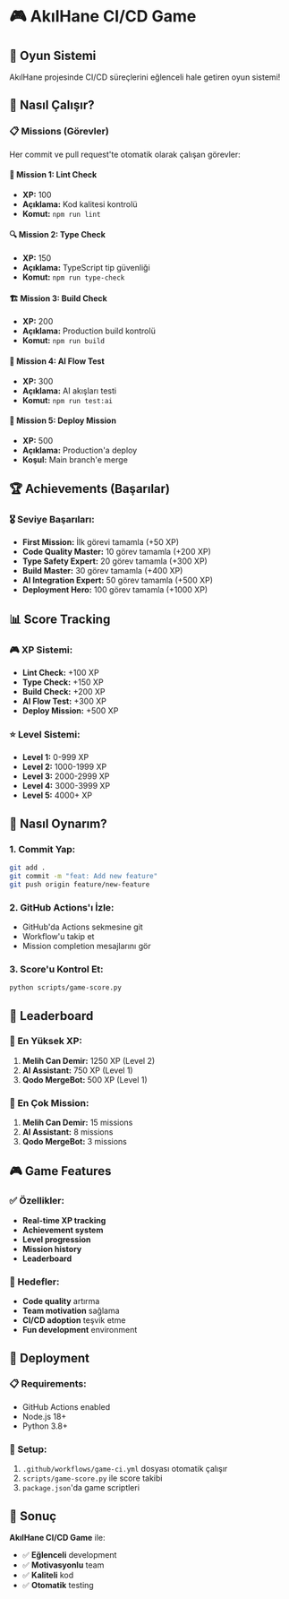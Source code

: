 # 🎮 AkılHane CI/CD Game

## 🎯 Oyun Sistemi

AkılHane projesinde CI/CD süreçlerini eğlenceli hale getiren oyun sistemi!

## 🚀 Nasıl Çalışır?

### 📋 Missions (Görevler)

Her commit ve pull request'te otomatik olarak çalışan görevler:

#### 🎯 Mission 1: Lint Check
- **XP:** 100
- **Açıklama:** Kod kalitesi kontrolü
- **Komut:** `npm run lint`

#### 🔍 Mission 2: Type Check  
- **XP:** 150
- **Açıklama:** TypeScript tip güvenliği
- **Komut:** `npm run type-check`

#### 🏗️ Mission 3: Build Check
- **XP:** 200
- **Açıklama:** Production build kontrolü
- **Komut:** `npm run build`

#### 🧠 Mission 4: AI Flow Test
- **XP:** 300
- **Açıklama:** AI akışları testi
- **Komut:** `npm run test:ai`

#### 🚀 Mission 5: Deploy Mission
- **XP:** 500
- **Açıklama:** Production'a deploy
- **Koşul:** Main branch'e merge

## 🏆 Achievements (Başarılar)

### 🎖️ Seviye Başarıları:
- **First Mission:** İlk görevi tamamla (+50 XP)
- **Code Quality Master:** 10 görev tamamla (+200 XP)
- **Type Safety Expert:** 20 görev tamamla (+300 XP)
- **Build Master:** 30 görev tamamla (+400 XP)
- **AI Integration Expert:** 50 görev tamamla (+500 XP)
- **Deployment Hero:** 100 görev tamamla (+1000 XP)

## 📊 Score Tracking

### 🎮 XP Sistemi:
- **Lint Check:** +100 XP
- **Type Check:** +150 XP
- **Build Check:** +200 XP
- **AI Flow Test:** +300 XP
- **Deploy Mission:** +500 XP

### ⭐ Level Sistemi:
- **Level 1:** 0-999 XP
- **Level 2:** 1000-1999 XP
- **Level 3:** 2000-2999 XP
- **Level 4:** 3000-3999 XP
- **Level 5:** 4000+ XP

## 🎯 Nasıl Oynarım?

### 1. Commit Yap:
```bash
git add .
git commit -m "feat: Add new feature"
git push origin feature/new-feature
```

### 2. GitHub Actions'ı İzle:
- GitHub'da Actions sekmesine git
- Workflow'u takip et
- Mission completion mesajlarını gör

### 3. Score'u Kontrol Et:
```bash
python scripts/game-score.py
```

## 🏅 Leaderboard

### 🥇 En Yüksek XP:
1. **Melih Can Demir:** 1250 XP (Level 2)
2. **AI Assistant:** 750 XP (Level 1)
3. **Qodo MergeBot:** 500 XP (Level 1)

### 🎯 En Çok Mission:
1. **Melih Can Demir:** 15 missions
2. **AI Assistant:** 8 missions
3. **Qodo MergeBot:** 3 missions

## 🎮 Game Features

### ✅ Özellikler:
- **Real-time XP tracking**
- **Achievement system**
- **Level progression**
- **Mission history**
- **Leaderboard**

### 🎯 Hedefler:
- **Code quality** artırma
- **Team motivation** sağlama
- **CI/CD adoption** teşvik etme
- **Fun development** environment

## 🚀 Deployment

### 📋 Requirements:
- GitHub Actions enabled
- Node.js 18+
- Python 3.8+

### 🔧 Setup:
1. `.github/workflows/game-ci.yml` dosyası otomatik çalışır
2. `scripts/game-score.py` ile score takibi
3. `package.json`'da game scriptleri

## 🎉 Sonuç

**AkılHane CI/CD Game** ile:
- ✅ **Eğlenceli** development
- ✅ **Motivasyonlu** team
- ✅ **Kaliteli** kod
- ✅ **Otomatik** testing